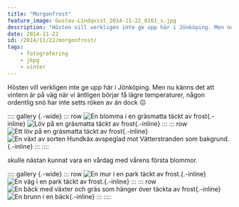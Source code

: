 ```yaml
---
title: "Morgonfrost"
feature_image: Gustav-Lindqvist_2014-11-22_0161_s.jpg
description: "Hösten vill verkligen inte ge upp här i Jönköping. Men nu känns det att vintern är på väg när vi äntligen börjar få lägre temperaturer,…"
date: 2014-11-22
id: /2014/11/22/morgonfrost/
tags:
    - fotografering
    - jkpg
    - vinter
---
```


Hösten vill verkligen inte ge upp här i Jönköping. Men nu känns det att vintern är på väg när vi äntligen börjar få lägre temperaturer, någon ordentlig snö har inte setts röken av än dock ☹

:::: gallery {.-wide}
::: row
![En blomma i en gräsmatta täckt av frost](Gustav-Lindqvist_2014-11-22_0161_s.jpg){.-inline}
![Löv på en gräsmatta täckt av frost](Gustav-Lindqvist_2014-11-22_0152_s.jpg){.-inline}
:::
::: row
![Ett löv på en gräsmatta täckt av frost](Gustav-Lindqvist_2014-11-22_0173_s.jpg){.-inline}
![En växt av sorten Hundkäx avspeglad mot Vätterstranden som bakgrund.](Gustav-Lindqvist_2014-11-22_0179_s.jpg){.-inline}
:::
::::

skulle nästan kunnat vara en vårdag med vårens första blommor.

:::: gallery {.-wide}
::: row
![En mur i en park täckt av frost.](Gustav-Lindqvist_2014-11-22_0201_s.jpg){.-inline}
![En väg i en park täckt av frost.](Gustav-Lindqvist_2014-11-22_0205_s.jpg){.-inline}
:::
::: row
![En bäck med växter och gräs som hänger över täckta av frost](Gustav-Lindqvist_2014-11-22_0196_s.jpg){.-inline}
![En brunn i en bäck](Gustav-Lindqvist_2014-11-22_0185_s.jpg){.-inline}
:::
::::
